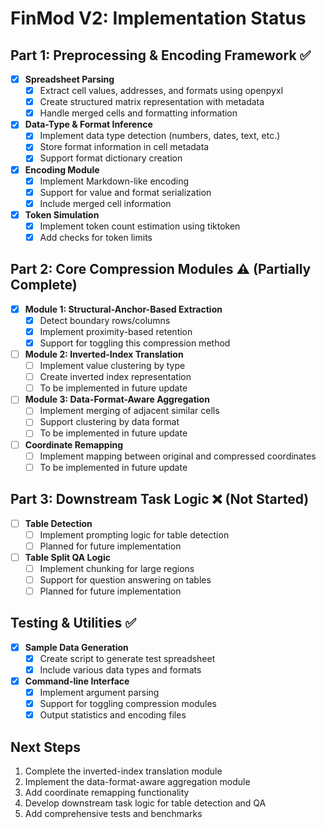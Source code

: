 # FinMod V2: Implementation Status

## Part 1: Preprocessing & Encoding Framework ✅

- [x] **Spreadsheet Parsing**
  - [x] Extract cell values, addresses, and formats using openpyxl
  - [x] Create structured matrix representation with metadata
  - [x] Handle merged cells and formatting information

- [x] **Data-Type & Format Inference**
  - [x] Implement data type detection (numbers, dates, text, etc.)
  - [x] Store format information in cell metadata
  - [x] Support format dictionary creation

- [x] **Encoding Module**
  - [x] Implement Markdown-like encoding
  - [x] Support for value and format serialization
  - [x] Include merged cell information

- [x] **Token Simulation**
  - [x] Implement token count estimation using tiktoken
  - [x] Add checks for token limits

## Part 2: Core Compression Modules ⚠️ (Partially Complete)

- [x] **Module 1: Structural-Anchor-Based Extraction**
  - [x] Detect boundary rows/columns
  - [x] Implement proximity-based retention
  - [x] Support for toggling this compression method

- [ ] **Module 2: Inverted-Index Translation**
  - [ ] Implement value clustering by type
  - [ ] Create inverted index representation
  - [ ] To be implemented in future update

- [ ] **Module 3: Data-Format-Aware Aggregation**
  - [ ] Implement merging of adjacent similar cells
  - [ ] Support clustering by data format
  - [ ] To be implemented in future update

- [ ] **Coordinate Remapping**
  - [ ] Implement mapping between original and compressed coordinates
  - [ ] To be implemented in future update

## Part 3: Downstream Task Logic ❌ (Not Started)

- [ ] **Table Detection**
  - [ ] Implement prompting logic for table detection
  - [ ] Planned for future implementation

- [ ] **Table Split QA Logic**
  - [ ] Implement chunking for large regions
  - [ ] Support for question answering on tables
  - [ ] Planned for future implementation

## Testing & Utilities ✅

- [x] **Sample Data Generation**
  - [x] Create script to generate test spreadsheet
  - [x] Include various data types and formats

- [x] **Command-line Interface**
  - [x] Implement argument parsing
  - [x] Support for toggling compression modules
  - [x] Output statistics and encoding files

## Next Steps

1. Complete the inverted-index translation module
2. Implement the data-format-aware aggregation module
3. Add coordinate remapping functionality
4. Develop downstream task logic for table detection and QA
5. Add comprehensive tests and benchmarks 